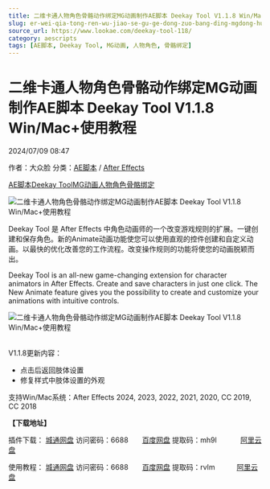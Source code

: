 ```yaml
---
title: 二维卡通人物角色骨骼动作绑定MG动画制作AE脚本 Deekay Tool V1.1.8 Win/Mac+使用教程
slug: er-wei-qia-tong-ren-wu-jiao-se-gu-ge-dong-zuo-bang-ding-mgdong-hua-zhi-zuo-aejiao-ben-deekay-tool-v1-1-8-win-mac-shi-yong-jiao-cheng
source_url: https://www.lookae.com/deekay-tool-118/
category: aescripts
tags: [AE脚本, Deekay Tool, MG动画, 人物角色, 骨骼绑定]
---
```

# 二维卡通人物角色骨骼动作绑定MG动画制作AE脚本 Deekay Tool V1.1.8 Win/Mac+使用教程

2024/07/09 08:47

作者：大众脸
分类：[AE脚本](https://www.lookae.com/after-effects/aescripts/) / [After Effects](https://www.lookae.com/after-effects/)

[AE脚本](https://www.lookae.com/tag/ae%e8%84%9a%e6%9c%ac/)[Deekay Tool](https://www.lookae.com/tag/deekay-tool/)[MG动画](https://www.lookae.com/tag/mg%e5%8a%a8%e7%94%bb/)[人物角色](https://www.lookae.com/tag/%e4%ba%ba%e7%89%a9%e8%a7%92%e8%89%b2/)[骨骼绑定](https://www.lookae.com/tag/%e9%aa%a8%e9%aa%bc%e7%bb%91%e5%ae%9a/)

![二维卡通人物角色骨骼动作绑定MG动画制作AE脚本 Deekay Tool V1.1.8 Win/Mac+使用教程](https://www.lookae.com/wp-content/uploads/2022/09/Deekay-Tool-.jpg "二维卡通人物角色骨骼动作绑定MG动画制作AE脚本 Deekay Tool V1.1.8 Win/Mac+使用教程-LookAE.com")

Deekay Tool 是 After Effects 中角色动画师的一个改变游戏规则的扩展。一键创建和保存角色。新的Animate动画功能使您可以使用直观的控件创建和自定义动画。以最快的优化改善您的工作流程。改变操作规则的功能将使您的动画脱颖而出。

Deekay Tool is an all-new game-changing extension for character animators in After Effects. Create and save characters in just one click. The New Animate feature gives you the possibility to create and customize your animations with intuitive controls.

![二维卡通人物角色骨骼动作绑定MG动画制作AE脚本 Deekay Tool V1.1.8 Win/Mac+使用教程](https://img.alicdn.com/imgextra/i1/705956171/O1CN01zLJdPa1vSMu6WpgmO_!!705956171.jpg "二维卡通人物角色骨骼动作绑定MG动画制作AE脚本 Deekay Tool V1.1.8 Win/Mac+使用教程-LookAE.com")  
[﻿﻿﻿](https://cloud.video.taobao.com//play/u/705956171/p/1/e/6/t/1/379094493918.mp4)

V1.1.8更新内容：

* 点击后返回肢体设置
* 修复样式中肢体设置的外观

支持Win/Mac系统：After Effects 2024, 2023, 2022, 2021, 2020, CC 2019, CC 2018

**【下载地址】**

插件下载： [城通网盘](https://url70.ctfile.com/f/2827370-1320370462-eff23d?p=4431) 访问密码：6688       [百度网盘](https://pan.baidu.com/s/1Ng7qsSiSBTX00tFLbtn_Rg?pwd=mh9l) 提取码：mh9l            [阿里云盘](https://www.alipan.com/s/SjiW3wRKtuL)

使用教程： [城通网盘](https://url70.ctfile.com/f/2827370-685174775-2a861c?p=4431) 访问密码：6688       [百度网盘](https://pan.baidu.com/s/14l_s-8oyz0xnJu9crBlksg?pwd=rvlm) 提取码：rvlm           [阿里云盘](https://www.aliyundrive.com/s/zZcpJJkSVFK)
